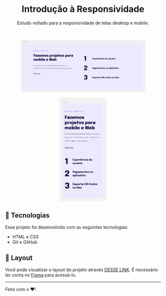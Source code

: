 <h1 align="center"> Introdução à Responsividade </h1>

<p align="center">
Estudo voltado para a responsividade de telas desktop e mobile.
</p>
<br>

<p align="center">
  <img alt="tela desktop" src="img/desktop.png" width="80%">
</p>

<p align="center">
  <img alt="tela mobile" src="img/mobile.png" width="30%">
</p>

## 🚀 Tecnologias

Esse projeto foi desenvolvido com as seguintes tecnologias:

- HTML e CSS 
- Git e GitHub


## 🔖 Layout

Você pode visualizar o layout do projeto através [DESSE LINK](https://www.figma.com/file/7HnpwMBYNbPkciskTcYoT6/Explorer-Stage-03-Projeto-02-(Copy)?node-id=203%3A412&mode=dev). É necessário ter conta no [Figma](https://figma.com) para acessá-lo.

---

Feito com o ❤️!
